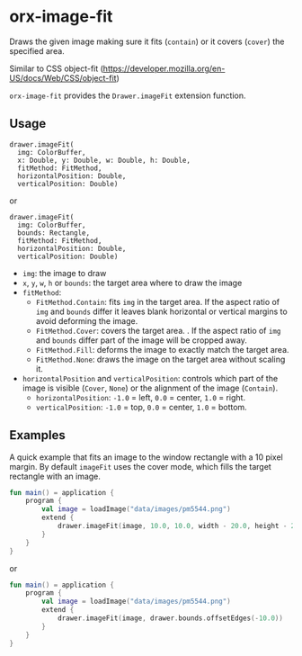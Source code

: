 # orx-image-fit

Draws the given image making sure it fits (`contain`) or it covers (`cover`) the specified area.

Similar to CSS object-fit (https://developer.mozilla.org/en-US/docs/Web/CSS/object-fit)

`orx-image-fit` provides the `Drawer.imageFit` extension function.

## Usage

```
drawer.imageFit(
  img: ColorBuffer, 
  x: Double, y: Double, w: Double, h: Double, 
  fitMethod: FitMethod, 
  horizontalPosition: Double, 
  verticalPosition: Double)
```

or 

```
drawer.imageFit(
  img: ColorBuffer, 
  bounds: Rectangle, 
  fitMethod: FitMethod, 
  horizontalPosition: Double, 
  verticalPosition: Double)
```

- `img`: the image to draw 
- `x`, `y`, `w`, `h` or `bounds`: the target area where to draw the image
- `fitMethod`: 
  - `FitMethod.Contain`: fits `img` in the target area. If the aspect ratio of `img` and `bounds` differ it leaves blank horizontal or vertical margins to avoid deforming the image.
  - `FitMethod.Cover`: covers the target area. . If the aspect ratio of `img` and `bounds` differ part of the image will be cropped away.
  - `FitMethod.Fill`: deforms the image to exactly match the target area.
  - `FitMethod.None`: draws the image on the target area without scaling it.
- `horizontalPosition` and `verticalPosition`: controls which part of the image is visible (`Cover`, `None`) or the alignment of the image (`Contain`). 
  - `horizontalPosition`: `-1.0` = left, `0.0` = center, `1.0` = right.
  - `verticalPosition`: `-1.0` = top, `0.0` = center, `1.0` = bottom.

## Examples
 
A quick example that fits an image to the window rectangle with a 10 pixel margin. By default
`imageFit` uses the cover mode, which fills the target rectangle with an image.
  
```kotlin
fun main() = application {
    program {
        val image = loadImage("data/images/pm5544.png")
        extend {
            drawer.imageFit(image, 10.0, 10.0, width - 20.0, height - 20.0)
        }
    }
}
``` 

or

```kotlin
fun main() = application {
    program {
        val image = loadImage("data/images/pm5544.png")
        extend {
            drawer.imageFit(image, drawer.bounds.offsetEdges(-10.0))
        }
    }
}
``` 
